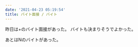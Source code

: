 ```yaml
---
date: '2021-04-23 05:19:54'
title: バイト面接 / バイト
---
```


昨日は+のバイト面接があった。
バイトも決まりそうでよかった。

あとはNのバイトがあった。